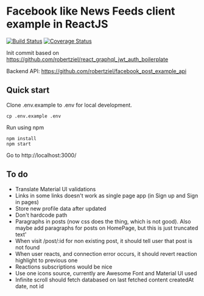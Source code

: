 # Facebook like News Feeds client example in ReactJS

[![Build Status](https://travis-ci.com/robertziel/facebook_news_feed_example_client.svg?branch=master)](https://travis-ci.com/robertziel/facebook_news_feed_example_client) [![Coverage Status](https://coveralls.io/repos/github/robertziel/facebook_news_feed_example_client/badge.svg?branch=master)](https://coveralls.io/github/robertziel/facebook_news_feed_example_client?branch=master)

Init commit based on https://github.com/robertziel/react_graphql_jwt_auth_boilerplate

Backend API: https://github.com/robertziel/facebook_post_example_api

## Quick start

Clone .env.example to .env for local development.

```
cp .env.example .env
```

Run using npm
```
npm install
npm start
```
Go to http://localhost:3000/

## To do

* Translate Material UI validations
* Links in some links doesn't work as single page app (in Sign up and Sign in pages)
* Store new profile data after updated
* Don't hardcode path
* Paragraphs in posts (now css does the thing, which is not good). Also maybe add paragraphs for posts on HomePage, but this is just truncated text'
* When visit /post/:id for non existing post, it should tell user that post is not found
* When user reacts, and connection error occurs, it should revert reaction highlight to previous one
* Reactions subscriptions would be nice
* Use one icons source, currently are Awesome Font and Material UI used
* Infinite scroll should fetch databased on last fetched content createdAt date, not id
